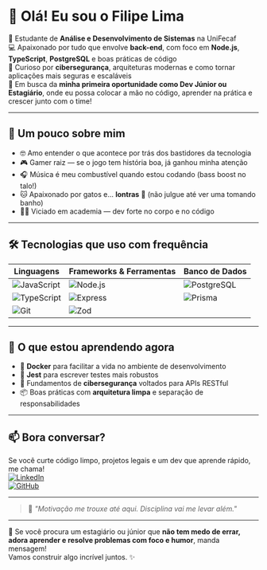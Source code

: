 # 👋 Olá! Eu sou o Filipe Lima

🚀 Estudante de **Análise e Desenvolvimento de Sistemas** na UniFecaf  
💻 Apaixonado por tudo que envolve **back-end**, com foco em **Node.js**, **TypeScript**, **PostgreSQL** e boas práticas de código  
🔐 Curioso por **cibersegurança**, arquiteturas modernas e como tornar aplicações mais seguras e escaláveis  
🎯 Em busca da **minha primeira oportunidade como Dev Júnior ou Estagiário**, onde eu possa colocar a mão no código, aprender na prática e crescer junto com o time!

---

## 🧠 Um pouco sobre mim

- 🤓 Amo entender o que acontece por trás dos bastidores da tecnologia
- 🎮 Gamer raiz — se o jogo tem história boa, já ganhou minha atenção
- 🎧 Música é meu combustível quando estou codando (bass boost no talo!)
- 🐱 Apaixonado por gatos e... **lontras** 🦦 (não julgue até ver uma tomando banho)
- 🏋️‍♂️ Viciado em academia — dev forte no corpo e no código

---

## 🛠️ Tecnologias que uso com frequência

| Linguagens | Frameworks & Ferramentas | Banco de Dados |
|-----------|--------------------------|----------------|
| ![JavaScript](https://img.shields.io/badge/JavaScript-F7DF1E?style=flat&logo=javascript&logoColor=black) | ![Node.js](https://img.shields.io/badge/Node.js-339933?style=flat&logo=node.js&logoColor=white) | ![PostgreSQL](https://img.shields.io/badge/PostgreSQL-336791?style=flat&logo=postgresql&logoColor=white) |
| ![TypeScript](https://img.shields.io/badge/TypeScript-3178C6?style=flat&logo=typescript&logoColor=white) | ![Express](https://img.shields.io/badge/Express.js-000000?style=flat&logo=express&logoColor=white) | ![Prisma](https://img.shields.io/badge/Prisma-2D3748?style=flat&logo=prisma&logoColor=white) |
| ![Git](https://img.shields.io/badge/Git-F05032?style=flat&logo=git&logoColor=white) | ![Zod](https://img.shields.io/badge/Zod-4A5568?style=flat&logo=zod&logoColor=white) | |

---

## 🌱 O que estou aprendendo agora

- 🐳 **Docker** para facilitar a vida no ambiente de desenvolvimento
- 🧪 **Jest** para escrever testes mais robustos
- 🔐 Fundamentos de **cibersegurança** voltados para APIs RESTful
- 📦 Boas práticas com **arquitetura limpa** e separação de responsabilidades

---

## 📫 Bora conversar?

Se você curte código limpo, projetos legais e um dev que aprende rápido, me chama!  
[![LinkedIn](https://img.shields.io/badge/LinkedIn-Filipe%20Lima-0077B5?style=flat&logo=linkedin&logoColor=white)](https://www.linkedin.com/in/filipe-lima-ox)  
[![GitHub](https://img.shields.io/badge/GitHub-@filipeox-181717?style=flat&logo=github&logoColor=white)](https://github.com/seu-usuario)

---

> 💬 *"Motivação me trouxe até aqui. Disciplina vai me levar além."*

---

🎯 Se você procura um estagiário ou júnior que **não tem medo de errar, adora aprender e resolve problemas com foco e humor**, manda mensagem!  
Vamos construir algo incrível juntos. ✨

